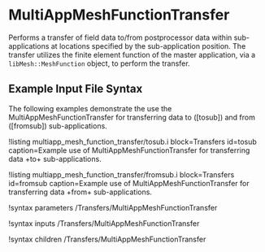 # MultiAppMeshFunctionTransfer

Performs a transfer of field data to/from postprocessor data within sub-applications at locations
specified by the sub-application position. The transfer utilizes the finite element function of
the master application, via a `libMesh::MeshFunction` object, to perform the transfer.

## Example Input File Syntax

The following examples demonstrate the use the MultiAppMeshFunctionTransfer for transferring data
to ([tosub]) and from ([fromsub]) sub-applications.

!listing multiapp_mesh_function_transfer/tosub.i block=Transfers id=tosub caption=Example use of MultiAppMeshFunctionTransfer for transferring data +to+ sub-applications.

!listing multiapp_mesh_function_transfer/fromsub.i block=Transfers id=fromsub caption=Example use of MultiAppMeshFunctionTransfer for transferring data +from+ sub-applications.

!syntax parameters /Transfers/MultiAppMeshFunctionTransfer

!syntax inputs /Transfers/MultiAppMeshFunctionTransfer

!syntax children /Transfers/MultiAppMeshFunctionTransfer

